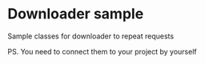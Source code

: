 # Downloader sample
Sample classes for downloader to repeat requests

PS. You need to connect them to your project by yourself

